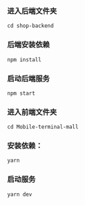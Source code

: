 ### 进入后端文件夹

```
cd shop-backend
```

### 后端安装依赖
```
npm install      
```

### 启动后端服务
```
npm start
```

### 进入前端文件夹
```
cd Mobile-terminal-mall
```

### 安装依赖：

```
yarn
```

### 启动服务
```
yarn dev
```
